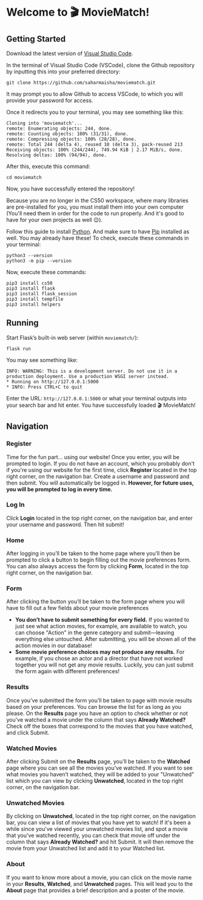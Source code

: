 # Welcome to 🎬 MovieMatch!

## Getting Started
Download the latest version of [Visual Studio Code](https://code.visualstudio.com/download).

In the terminal of Visual Studio Code (VSCode), clone the Github repository by inputting this into your preferred directory:

    git clone https://github.com/saharmaisha/moviematch.git

It may prompt you to allow Github to access VSCode, to which you will provide your password for access. 

Once it redirects you to your terminal, you may see something like this:

    Cloning into 'moviematch'...
    remote: Enumerating objects: 244, done.
    remote: Counting objects: 100% (31/31), done.
    remote: Compressing objects: 100% (28/28), done.
    remote: Total 244 (delta 4), reused 10 (delta 3), pack-reused 213
    Receiving objects: 100% (244/244), 749.94 KiB | 2.17 MiB/s, done.
    Resolving deltas: 100% (94/94), done.

 After this, execute this command:

    cd moviematch

Now, you have successfully entered the repository!

Because you are no longer in the CS50 workspace, where many libraries are pre-installed for you, you must install them into your own computer (You'll need them in order for the code to run properly. And it's good to have for your own projects as well 😉). 

Follow this guide to install [Python](https://docs.python-guide.org/starting/install3/osx/). And make sure to have [Pip](https://pip.pypa.io/en/stable/installation/) installed as well. You may already have these! To check, execute these commands in your terminal:

    python3 --version
    python3 -m pip --version

Now, execute these commands:

    pip3 install cs50
    pip3 install flask
    pip3 install flask_session
    pip3 install tempfile
    pip3 install helpers

## Running

Start Flask’s built-in web server (within `moviematch/`):

    flask run
   
   You may see something like:
   
    INFO: WARNING: This is a development server. Do not use it in a production deployment. Use a production WSGI server instead.
    * Running on http://127.0.0.1:5000
    * INFO: Press CTRL+C to quit
  
Enter the URL: `http://127.0.0.1:5000` or what your terminal outputs into your search bar and hit enter. You have successfully loaded 🎬 MovieMatch!

## Navigation

### Register
Time for the fun part... using our website! Once you enter, you will be prompted to login. If you do not have an account, which you probably don't  if you're using our website for the first time, click **Register** located in the top right corner, on the navigation bar. Create a username and password and then submit. You will automatically be logged in. **However, for future uses, you will be prompted to log in every time.**

### Log In

Click **Login** located in the top right corner, on the navigation bar, and enter your username and password. Then hit submit! 

### Home
After logging in you’ll be taken to the home page where you’ll then be prompted to click a button to begin filling out the movie preferences form. You can also always access the form by clicking **Form**, located in the top right corner, on the navigation bar.

### Form
After clicking the button you’ll be taken to the form page where you will have to fill out a few fields about your movie preferences

 - **You don’t have to submit something for every field.** If you wanted to just see what action movies, for example, are available to watch, you can choose "Action" in the genre category and submit—leaving everything else untouched. After submitting, you will be shown all of the action movies in our database!
 - **Some movie preference choices may not produce any results.** For example, if you chose an actor and a director that have not worked together you will not get any movie results. Luckily, you can just submit the form again with different preferences!

### Results
Once you’ve submitted the form you’ll be taken to page with movie results based on your preferences. You can browse the list for as long as you please.
On the **Results** page you have an option to check whether or not you’ve watched a movie under the column that says **Already Watched?** Check off the boxes that correspond to the movies that you have watched, and click Submit.

### Watched Movies
After clicking Submit on the **Results** page, you’ll be taken to the **Watched** page where you can see all the movies you’ve watched. If you want to see what movies you haven’t watched, they will be added to your "Unwatched" list which you can view by clicking **Unwatched**, located in the top right corner, on the navigation bar.

### Unwatched Movies
By clicking on **Unwatched**, located in the top right corner, on the navigation bar, you can view a list of movies that you have yet to watch! If it's been a while since you've viewed your unwatched movies list, and spot a movie that you've watched recently, you can check that movie off under the column that says **Already Watched?** and hit Submit. It will then remove the movie from your Unwatched list and add it to your Watched list.

### About
If you want to know more about a movie, you can click on the movie name in your **Results**, **Watched**, and **Unwatched** pages. This will lead you to the **About** page that provides a brief description and a poster of the movie.


